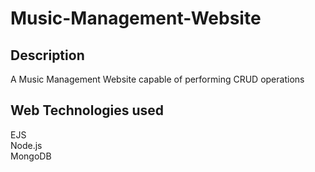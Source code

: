 # Music-Management-Website
## Description
A Music Management Website capable of performing CRUD operations
## Web Technologies used
EJS\
Node.js\
MongoDB